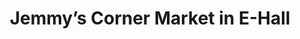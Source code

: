 ---
title: "Jemmy’s Corner Market in E-Hall"
url: /harrisonburg/jemmys-corner-market-in-e-hall/
shop: Lebensmittel
---